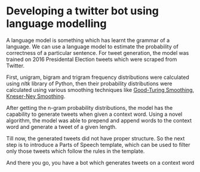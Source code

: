 # Developing a twitter bot using language modelling

A language model is something which has learnt the grammar of a language. We can use a language model to estimate the probability of correctness of a particular sentence. For tweet generation, the model was trained on 2016 Presidental Election tweets which were scraped from Twitter.

First, unigram, bigram and trigram frequency distributions were calculated using *nltk* library of Python, then their probability distributions were calculated using various smoothing techniques like [Good-Turing Smoothing](https://en.wikipedia.org/wiki/Good%E2%80%93Turing_frequency_estimation), [Kneser-Ney Smoothing](https://en.wikipedia.org/wiki/Kneser%E2%80%93Ney_smoothing).

After getting the n-gram probability distributions, the model has the capability to generate tweets when given a context word. Using a novel algorithm, the model was able to prepend and append words to the context word and generate a tweet of a given length.

Till now, the generated tweets did not have proper structure. So the next step is to introduce a Parts of Speech template, which can be used to filter only those tweets which follow the rules in the template.

And there you go, you have a bot which generates tweets on a context word
